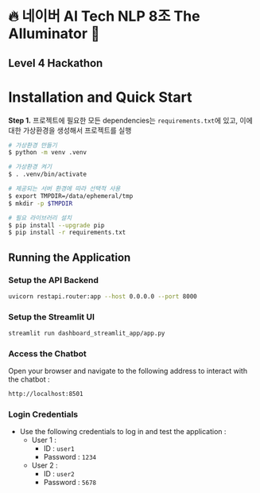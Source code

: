 # 🔥 네이버 AI Tech NLP 8조 The AIluminator 🌟
## Level 4 Hackathon


# Installation and Quick Start
**Step 1.** 프로젝트에 필요한 모든 dependencies는 `requirements.txt`에 있고, 이에 대한 가상환경을 생성해서 프로젝트를 실행
```sh
# 가상환경 만들기
$ python -m venv .venv

# 가상환경 켜기
$ . .venv/bin/activate

# 제공되는 서버 환경에 따라 선택적 사용
$ export TMPDIR=/data/ephemeral/tmp 
$ mkdir -p $TMPDIR

# 필요 라이브러리 설치
$ pip install --upgrade pip
$ pip install -r requirements.txt
```


## Running the Application
### Setup the API Backend
```sh
uvicorn restapi.router:app --host 0.0.0.0 --port 8000
```
### Setup the Streamlit UI
```sh
streamlit run dashboard_streamlit_app/app.py
```

### Access the Chatbot
Open your browser and navigate to the following address to interact with the chatbot :
```sh
http://localhost:8501
```

### Login Credentials
- Use the following credentials to log in and test the application :
    - User 1 :
        - ID : `user1`
        - Password : `1234`
    - User 2 :
        - ID : `user2`
        - Password : `5678`